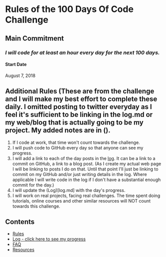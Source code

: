 # Rules of the 100 Days Of Code Challenge

## Main Commitment
### *I will code for at least an hour every day for the next 100 days.*

#### Start Date
August 7, 2018

## Additional Rules (These are from the challenge and I will make my best effort to complete these daily. I omitted posting to twitter everyday as I feel it's sufficient to be linking in the log.md or my web/blog that is actually going to be my project. My added notes are in ().
1. If I code at work, that time won't count towards the challenge.
2. I will push code to GitHub every day so that anyone can see my progress.
3. I will add a link to each of the day posts in the [log](log.md). It can be a link to a commit on GitHub, a link to a blog post. (As I create my actual web page I will be linking to posts I do on that. Until that point I'll just be linking to commit on my GitHub and/or just writing details in the log. Where applicable I will write code in the log if I don't have a substantial enough commit for the day.)
3. I will update the (Log)[log.md] with the day's progress.
4. I will work on real projects, facing real challenges. The time spent doing tutorials, online courses and other similar resources will NOT count towards this challenge.

## Contents
* [Rules](rules.md)
* [Log - click here to see my progress](log.md)
* [FAQ](FAQ.md)
* [Resources](resources.md)
